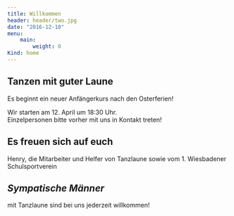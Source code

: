 ```yaml
---
title: Willkommen
header: header/two.jpg
date: "2016-12-10"
menu:
    main:
        weight: 0
Kind: home
---
```


## Tanzen mit guter Laune  

Es beginnt ein neuer Anfängerkurs nach den Osterferien!  

Wir starten am 12. April um 18:30 Uhr.  
Einzelpersonen bitte vorher mit uns in Kontakt treten!  

## Es freuen sich auf euch  
Henry, die Mitarbeiter und Helfer von Tanzlaune sowie vom 1. Wiesbadener Schulsportverein  

## *Sympatische Männer*  
mit Tanzlaune sind bei uns jederzeit willkommen!  

